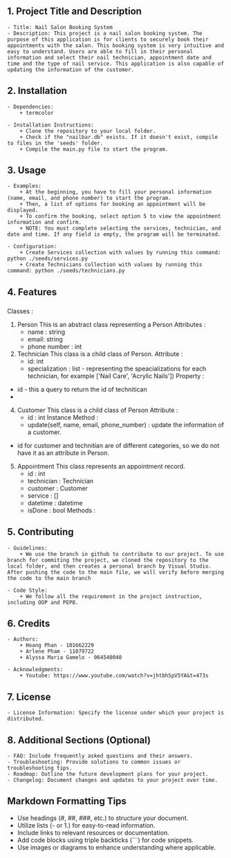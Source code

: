 ## 1. Project Title and Description
    - Title: Nail Salon Booking System
    - Description: This project is a nail salon booking system. The purpose of this application is for clients to securely book their appointments with the salon. This booking system is very intuitive and easy to understand. Users are able to fill in their personal information and select their nail technician, appointment date and time and the type of nail service. This application is also capable of updating the information of the customer.
## 2. Installation
    - Dependencies: 
        + termcolor
        
    - Installation Instructions: 
        + Clone the repository to your local folder. 
        + Check if the "nailbar.db" exists. If it doesn't exist, compile to files in the 'seeds' folder. 
        + Compile the main.py file to start the program.
        
## 3. Usage
    - Examples: 
        + At the beginning, you have to fill your personal information (name, email, and phone number) to start the program.
        + Then, a list of options for booking an appointment will be displayed. 
        + To confirm the booking, select option 5 to view the appointment information and confirm. 
        + NOTE: You must complete selecting the services, technician, and date and time. If any field is empty, the program will be terminated. 
    
    - Configuration: 
        + Create Services collection with values by running this command: python ./seeds/services.py
        + Create Technicians collection with values by running this command: python ./seeds/technicians.py
        
## 4. Features
### 
Classes : 
1. Person
   This is an abstract class representing a Person
   Attributes :
   - name : string
    - email: string
    - phone number : int
3. Technician
   This class is a child class of Person.
   Attribute :
   - id: int
   - specialization : list - representing the speacializations for each technician, for example ['Nail Care', 'Acrylic Nails'])
     Property :
  - id - this a query to return the id of technitican
  - 
4. Customer
   This class is a child class of Person
   Attribute :
   - id : int
   Instance Method :
   - update(self, name, email, phone_number) : update the information of a customer.
 * id for customer and technitian are of different categories, so we do not have it as an attribute in Person.
5. Appointment
   This class represents an appointment record.
   - id : int
   - technician : Technician
   - customer : Customer
   - service : []
   - datetime : datetime
   - isDone : bool
Methods :

## 5. Contributing
    - Guidelines: 
        + We use the branch in github to contribute to our project. To use branch for commiting the project, we cloned the repository to the local folder, and then creates a personal branch by Visual Studio. After pushing the code to the main file, we will verify before merging the code to the main branch
    
    - Code Style: 
        + We follow all the requirement in the project instruction, including OOP and PEP8.
        
## 6. Credits
    - Authors: 
        + Hoang Phan - 101662229
        + Arlene Pham - 11079722
        + Alyssa Maria Gamelo - 064540040
        
    - Acknowledgments: 
        + Youtube: https://www.youtube.com/watch?v=jhtbhSpV5YA&t=473s
        
## 7. License
    - License Information: Specify the license under which your project is distributed.
## 8. Additional Sections (Optional)
    - FAQ: Include frequently asked questions and their answers.
    - Troubleshooting: Provide solutions to common issues or troubleshooting tips.
    - Roadmap: Outline the future development plans for your project.
    - Changelog: Document changes and updates to your project over time.

## Markdown Formatting Tips
  - Use headings (#, ##, ###, etc.) to structure your document.
  - Utilize lists (- or 1.) for easy-to-read information.
  - Include links to relevant resources or documentation.
  - Add code blocks using triple backticks (```) for code snippets.
  - Use images or diagrams to enhance understanding where applicable.

